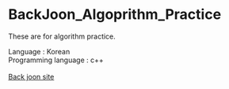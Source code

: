 # BackJoon_Algoprithm_Practice
<p>These are for algorithm practice.</p>
Language : Korean <br>
Programming language : c++ <br>
<br>
<a href="https://www.acmicpc.net/">Back joon site</a>
